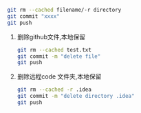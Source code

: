 ```bash
git rm --cached filename/-r directory
git commit "xxxx"
git push
```

1. 删除github文件,本地保留

   ```bash
   git rm --cached test.txt
   git commit -m "delete file"
   git push
   ```

2. 删除远程code 文件夹,本地保留

   ```bash
   git rm --cached -r .idea
   git commit -m "delete directory .idea"
   git push
   ```

